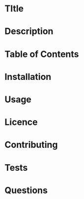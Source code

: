 # TItle
# Description
# Table of Contents
# Installation
# Usage
# Licence
# Contributing
# Tests
# Questions
